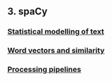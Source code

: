 ## 3. spaCy

### [Statistical modelling of text](modelling.md)

### [Word vectors and similarity](vectors.md)

### [Processing pipelines](pipelines.md)
